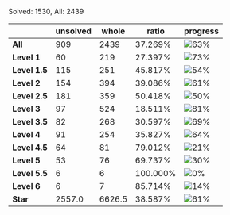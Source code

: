 Solved: 1530, All: 2439

| |unsolved|whole|ratio|progress|
|----|----|----|----|----|
|**All**| 909 | 2439 | 37.269%| ![63%](https://progress-bar.dev/63?title=All) |
|**Level 1**| 60 | 219 | 27.397%| ![73%](https://progress-bar.dev/73?title=Level+1++)|
|**Level 1.5**| 115 | 251 | 45.817%| ![54%](https://progress-bar.dev/54?title=Level+1.5)|
|**Level 2**| 154 | 394 | 39.086%| ![61%](https://progress-bar.dev/61?title=Level+2++)|
|**Level 2.5**| 181 | 359 | 50.418%| ![50%](https://progress-bar.dev/50?title=Level+2.5)|
|**Level 3**| 97 | 524 | 18.511%| ![81%](https://progress-bar.dev/81?title=Level+3++)|
|**Level 3.5**| 82 | 268 | 30.597%| ![69%](https://progress-bar.dev/69?title=Level+3.5)|
|**Level 4**| 91 | 254 | 35.827%| ![64%](https://progress-bar.dev/64?title=Level+4++)|
|**Level 4.5**| 64 | 81 | 79.012%| ![21%](https://progress-bar.dev/21?title=Level+4.5)|
|**Level 5**| 53 | 76 | 69.737%| ![30%](https://progress-bar.dev/30?title=Level+5++)|
|**Level 5.5**| 6 | 6 | 100.000%| ![0%](https://progress-bar.dev/0?title=Level+5.5)|
|**Level 6**| 6 | 7 | 85.714%| ![14%](https://progress-bar.dev/14?title=Level+6++)|
|**Star**|2557.0 | 6626.5 |38.587%| ![61%](https://progress-bar.dev/61?title=Star) |
